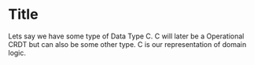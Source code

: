 # Title
Lets say we have some type of Data Type C. C will later be a Operational CRDT but can also be some other type. C is our representation of domain logic. 

```scala
```